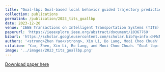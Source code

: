 ```yaml
---
title: "Goal-lbp: Goal-based local behavior guided trajectory prediction for autonomous driving"
collection: publications
permalink: /publication/2023_tits_goallbp
date: 2023-12-20
venue: 'IEEE Transactions on Intelligent Transportation Systems (TITS)'
paperurl: 'https://ieeexplore.ieee.org/abstract/document/10367760'
biburl: 'https://scholar.googleusercontent.com/scholar.bib?q=info:cHMcM_vWDUYJ:scholar.google.com/&output=citation&scisdr=ClEw3SIJEIGH-GqI3XY:AFWwaeYAAAAAZ9SOxXalbXH70wNjjvmF0ocXs1c&scisig=AFWwaeYAAAAAZ9SOxZ7_CIrb1OiI_yOzUdbwmnw&scisf=4&ct=citation&cd=-1'
authors: '<strong>Zhen Yao</strong>, Xin Li, Bo Lang, Mooi Choo Chuah'
citation: 'Yao, Zhen, Xin Li, Bo Lang, and Mooi Choo Chuah. "Goal-lbp: Goal-based local behavior guided trajectory prediction for autonomous driving." IEEE Transactions on Intelligent Transportation Systems (2023).'
image: '../images/2023_tits_goallbp.png'
---
```


[Download paper here](https://ieeexplore.ieee.org/abstract/document/10367760)

